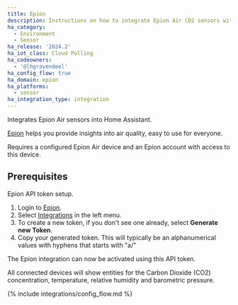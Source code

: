 ```yaml
---
title: Epion
description: Instructions on how to integrate Epion Air CO2 sensors with Home Assistant
ha_category:
  - Environment
  - Sensor
ha_release: '2024.2'
ha_iot_class: Cloud Polling
ha_codeowners:
  - '@lhgravendeel'
ha_config_flow: true
ha_domain: epion
ha_platforms:
  - sensor
ha_integration_type: integration
---
```


Integrates Epion Air sensors into Home Assistant.

[Epion](https://www.epion.nl/) helps you provide insights into air quality, easy to use for everyone.

Requires a configured Epion Air device and an Epion account with access to this device.

## Prerequisites

Epion API token setup.

1. Login to [Epion](https://www.epion.nl/).
2. Select [Integrations](https://epion.nl/dashboard/integrations) in the left menu.
3. To create a new token, if you don't see one already, select **Generate new Token**.
4. Copy your generated token. This will typically be an alphanumerical values with hyphens that starts with "a/"

The Epion integration can now be activated using this API token.

All connected devices will show entities for the Carbon Dioxide (CO2) concentration, temperature, relative humidity and barometric pressure.

{% include integrations/config_flow.md %}
